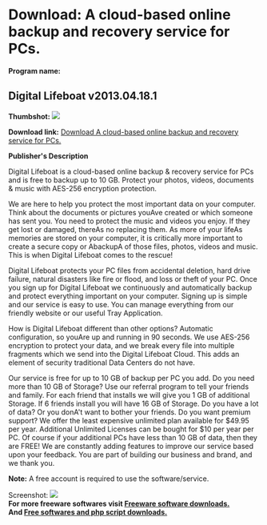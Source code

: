 # Download: A cloud-based online backup and recovery service for PCs.

**Program name:**

## Digital Lifeboat v2013.04.18.1

  
**Thumbshot:** ![](http://www.freewarefiles.com/screenshot/dgtllfbt_md.jpg)   
  
**Download link:** [Download A cloud-based online backup and recovery service for PCs.](http://freesoftwares.boysofts.com/Digital-Lifeboat_program_74307.html)  
  


**Publisher's Description**  
  


Digital Lifeboat is a cloud-based online backup & recovery service for PCs and is free to backup up to 10 GB. Protect your photos, videos, documents & music with AES-256 encryption protection. 

We are here to help you protect the most important data on your computer. Think about the documents or pictures youAve created or which someone has sent you. You need to protect the music and videos you enjoy. If they get lost or damaged, thereAs no replacing them. As more of your lifeAs memories are stored on your computer, it is critically more important to create a secure copy or AbackupA of those files, photos, videos and music. This is when Digital Lifeboat comes to the rescue!

Digital Lifeboat protects your PC files from accidental deletion, hard drive failure, natural disasters like fire or flood, and loss or theft of your PC. Once you sign up for Digital Lifeboat we continuously and automatically backup and protect everything important on your computer. Signing up is simple and our service is easy to use. You can manage everything from our friendly website or our useful Tray Application.

How is Digital Lifeboat different than other options? Automatic configuration, so youAre up and running in 90 seconds. We use AES-256 encryption to protect your data, and we break every file into multiple fragments which we send into the Digital Lifeboat Cloud. This adds an element of security traditional Data Centers do not have.

Our service is free for up to 10 GB of backup per PC you add. Do you need more than 10 GB of Storage? Use our referral program to tell your friends and family. For each friend that installs we will give you 1 GB of additional Storage. If 6 friends install you will have 16 GB of Storage. Do you have a lot of data? Or you donA't want to bother your friends. Do you want premium support? We offer the least expensive unlimited plan available for $49.95 per year. Additional Unlimited Licenses can be bought for $10 per year per PC. Of course if your additional PCs have less than 10 GB of data, then they are FREE! We are constantly adding features to improve our service based upon your feedback. You are part of building our business and brand, and we thank you.

**Note:** A free account is required to use the software/service.

  
  
Screenshot: ![](http://www.freewarefiles.com/screenshot/dgtllfbt.jpg)   
**For more freeware softwares visit [Freeware software downloads.](http://freesoftwares.boysofts.com/)**   
**And [Free softwares and php script downloads.](http://www.boysofts.com/)**
